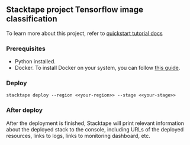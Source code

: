 ## Stacktape project Tensorflow image classification

To learn more about this project, refer to [quickstart tutorial docs](https://docs.stacktape.com/getting-started/quickstart-tutorials/tensorflow-image-classification/)

### Prerequisites

- Python installed.
- Docker. To install Docker on your system, you can follow [this guide](https://docs.docker.com/get-docker/).

### Deploy

```
stacktape deploy --region <<your-region>> --stage <<your-stage>>
```

### After deploy

After the deployment is finished, Stacktape will print relevant information about the deployed stack to the console,
including URLs of the deployed resources, links to logs, links to monitoring dashboard, etc.
